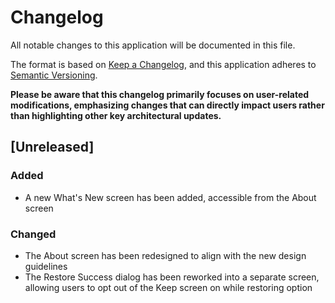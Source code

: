 # Changelog
All notable changes to this application will be documented in this file.

The format is based on [Keep a Changelog](https://keepachangelog.com/en/1.0.0/),
and this application adheres to [Semantic Versioning](https://semver.org/spec/v2.0.0.html).

**Please be aware that this changelog primarily focuses on user-related modifications, emphasizing changes that can
directly impact users rather than highlighting other key architectural updates.**

## [Unreleased]

### Added
- A new What's New screen has been added, accessible from the About screen

### Changed
- The About screen has been redesigned to align with the new design guidelines
- The Restore Success dialog has been reworked into a separate screen, allowing users to opt out of the Keep screen 
  on while restoring option
